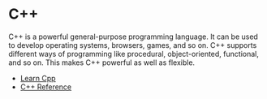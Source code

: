 # C++

C++ is a powerful general-purpose programming language. It can be used to develop operating systems, browsers, games, and so on. C++ supports different ways of programming like procedural, object-oriented, functional, and so on. This makes C++ powerful as well as flexible.

- [Learn Cpp](https://learncpp.com/)
- [C++ Reference](https://en.cppreference.com/)
